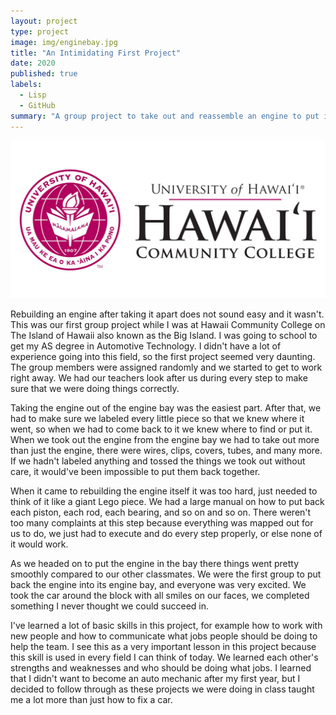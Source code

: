 ```yaml
---
layout: project
type: project
image: img/enginebay.jpg
title: "An Intimidating First Project"
date: 2020
published: true
labels:
  - Lisp
  - GitHub
summary: "A group project to take out and reassemble an engine to put it back in."
---
```


<img class="img-fluid" src="../img/hawaiiccnew.jpg">

Rebuilding an engine after taking it apart does not sound easy and it wasn't. This was our first group project while I was at Hawaii Community College on The Island of Hawaii also known as the Big Island. I was going to school to get my AS degree in Automotive Technology. I didn't have a lot of experience going into this field, so the first project seemed very daunting. The group members were assigned randomly and we started to get to work right away. We had our teachers look after us during every step to make sure that we were doing things correctly. 

Taking the engine out of the engine bay was the easiest part. After that, we had to make sure we labeled every little piece so that we knew where it went, so when we had to come back to it we knew where to find or put it. When we took out the engine from the engine bay we had to take out more than just the engine, there were wires, clips, covers, tubes, and many more. If we hadn't labeled anything and tossed the things we took out without care, it would've been impossible to put them back together. 


When it came to rebuilding the engine itself it was too hard, just needed to think of it like a giant Lego piece. We had a large manual on how to put back each piston, each rod, each bearing, and so on and so on. There weren't too many complaints at this step because everything was mapped out for us to do, we just had to execute and do every step properly, or else none of it would work.

As we headed on to put the engine in the bay there things went pretty smoothly compared to our other classmates. We were the first group to put back the engine into its engine bay, and everyone was very excited. We took the car around the block with all smiles on our faces, we completed something I never thought we could succeed in. 

I've learned a lot of basic skills in this project, for example how to work with new people and how to communicate what jobs people should be doing to help the team. I see this as a very important lesson in this project because this skill is used in every field I can think of today. We learned each other's strengths and weaknesses and who should be doing what jobs. I learned that I didn't want to become an auto mechanic after my first year, but I decided to follow through as these projects we were doing in class taught me a lot more than just how to fix a car.
